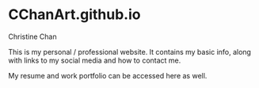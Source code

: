 CChanArt.github.io
========================

Christine Chan

This is my personal / professional website.  It contains my basic info, along with links to my social media and how to contact me.

My resume and work portfolio can be accessed here as well.